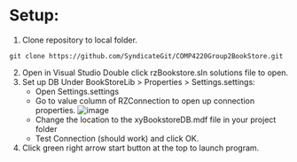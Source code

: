 # Setup:
1. Clone repository to local folder.
```
git clone https://github.com/SyndicateGit/COMP4220Group2BookStore.git
```
2. Open in Visual Studio
   Double click rzBookstore.sln solutions file to open.
4. Set up DB
  Under BookStoreLib > Properties > Settings.settings:
    - Open Settings.settings
    - Go to value column of RZConnection to open up connection properties.
      ![image](https://github.com/user-attachments/assets/23bcc1a7-c552-4e53-bef4-f7223635c292 )
    - Change the location to the xyBookstoreDB.mdf file in your project folder
    - Test Connection (should work) and click OK.
5.  Click green right arrow start button at the top to launch program.
